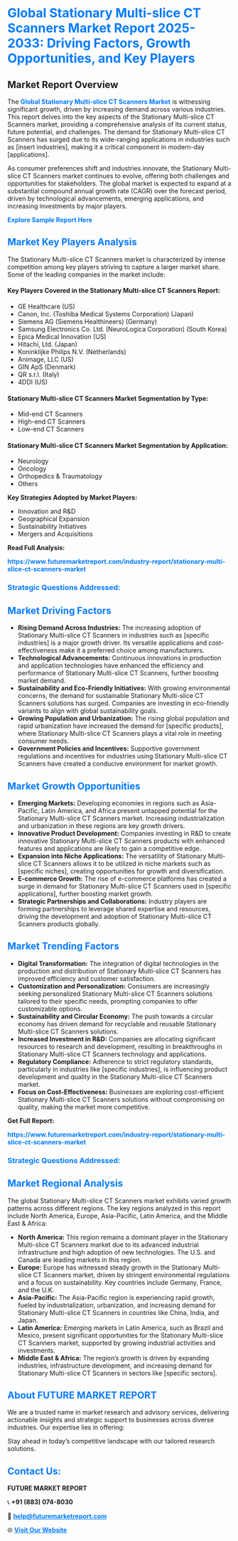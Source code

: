 <h1 style="color: #007BFF;">Global Stationary Multi-slice CT Scanners Market Report 2025-2033: Driving Factors, Growth Opportunities, and Key Players</h1>

<section id="overview">
<h2>Market Report Overview</h2>
<p>The <a href="https://www.futuremarketreport.com/industry-report/stationary-multi-slice-ct-scanners-market" style="color: #007BFF; text-decoration: none;"><strong>Global Stationary Multi-slice CT Scanners Market</strong></a> is witnessing significant growth, driven by increasing demand across various industries. This report delves into the key aspects of the Stationary Multi-slice CT Scanners market, providing a comprehensive analysis of its current status, future potential, and challenges. The demand for Stationary Multi-slice CT Scanners has surged due to its wide-ranging applications in industries such as [insert industries], making it a critical component in modern-day [applications].</p>
<p>As consumer preferences shift and industries innovate, the Stationary Multi-slice CT Scanners market continues to evolve, offering both challenges and opportunities for stakeholders. The global market is expected to expand at a substantial compound annual growth rate (CAGR) over the forecast period, driven by technological advancements, emerging applications, and increasing investments by major players.</p>
</section>

<section id="overview">
<p><a href="https://www.futuremarketreport.com/request-sample/reportId=54526" style="color: #007BFF; text-decoration: none;"><strong>Explore Sample Report Here</strong></a></p>
</section>

<section id="key-players">
<h2 style="color: #007BFF;">Market Key Players Analysis</h2>
<p>The Stationary Multi-slice CT Scanners market is characterized by intense competition among key players striving to capture a larger market share. Some of the leading companies in the market include:</p>
<h4>Key Players Covered in the Stationary Multi-slice CT Scanners Report:</h4>
<ul><li>GE Healthcare (US)</li><li>Canon, Inc. (Toshiba Medical Systems Corporation) (Japan)</li><li>Siemens AG (Siemens Healthineers) (Germany)</li><li>Samsung Electronics Co. Ltd. (NeuroLogica Corporation) (South Korea)</li><li>Epica Medical Innovation (US)</li><li>Hitachi, Ltd. (Japan)</li><li>Koninklijke Philips N.V. (Netherlands)</li><li>Animage, LLC (US)</li><li>GIN ApS (Denmark)</li><li>QR s.r.l. (Italy)</li><li>4DDI (US)</li></ul>
<h4>Stationary Multi-slice CT Scanners Market Segmentation by Type:</h4>
<ul><li>Mid-end CT Scanners</li><li>High-end CT Scanners</li><li>Low-end CT Scanners</li></ul>

<h4>Stationary Multi-slice CT Scanners Market Segmentation by Application:</h4>
<ul><li>Neurology</li><li>Oncology</li><li>Orthopedics &amp; Traumatology</li><li>Others</li></ul>
<p><strong>Key Strategies Adopted by Market Players:</strong></p>
<ul>
<li>Innovation and R&D</li>
<li>Geographical Expansion</li>
<li>Sustainability Initiatives</li>
<li>Mergers and Acquisitions</li>
</ul>
</section>

<section>
<p><strong>Read Full Analysis: </strong></p><a href="https://www.futuremarketreport.com/industry-report/stationary-multi-slice-ct-scanners-market" style="color: #007BFF; text-decoration: none;"><strong>https://www.futuremarketreport.com/industry-report/stationary-multi-slice-ct-scanners-market</strong></a>
<h3 style="color: #007BFF;">Strategic Questions Addressed:</h3>
</section>

<section id="driving-factors">
<h2 style="color: #007BFF;">Market Driving Factors</h2>
<ul>
<li><strong>Rising Demand Across Industries:</strong> The increasing adoption of Stationary Multi-slice CT Scanners in industries such as [specific industries] is a major growth driver. Its versatile applications and cost-effectiveness make it a preferred choice among manufacturers.</li>
<li><strong>Technological Advancements:</strong> Continuous innovations in production and application technologies have enhanced the efficiency and performance of Stationary Multi-slice CT Scanners, further boosting market demand.</li>
<li><strong>Sustainability and Eco-Friendly Initiatives:</strong> With growing environmental concerns, the demand for sustainable Stationary Multi-slice CT Scanners solutions has surged. Companies are investing in eco-friendly variants to align with global sustainability goals.</li>
<li><strong>Growing Population and Urbanization:</strong> The rising global population and rapid urbanization have increased the demand for [specific products], where Stationary Multi-slice CT Scanners plays a vital role in meeting consumer needs.</li>
<li><strong>Government Policies and Incentives:</strong> Supportive government regulations and incentives for industries using Stationary Multi-slice CT Scanners have created a conducive environment for market growth.</li>
</ul>
</section>

<section id="growth-opportunities">
<h2 style="color: #007BFF;">Market Growth Opportunities</h2>
<ul>
<li><strong>Emerging Markets:</strong> Developing economies in regions such as Asia-Pacific, Latin America, and Africa present untapped potential for the Stationary Multi-slice CT Scanners market. Increasing industrialization and urbanization in these regions are key growth drivers.</li>
<li><strong>Innovative Product Development:</strong> Companies investing in R&D to create innovative Stationary Multi-slice CT Scanners products with enhanced features and applications are likely to gain a competitive edge.</li>
<li><strong>Expansion into Niche Applications:</strong> The versatility of Stationary Multi-slice CT Scanners allows it to be utilized in niche markets such as [specific niches], creating opportunities for growth and diversification.</li>
<li><strong>E-commerce Growth:</strong> The rise of e-commerce platforms has created a surge in demand for Stationary Multi-slice CT Scanners used in [specific applications], further boosting market growth.</li>
<li><strong>Strategic Partnerships and Collaborations:</strong> Industry players are forming partnerships to leverage shared expertise and resources, driving the development and adoption of Stationary Multi-slice CT Scanners products globally.</li>
</ul>
</section>

<section id="trending-factors">
<h2 style="color: #007BFF;">Market Trending Factors</h2>
<ul>
<li><strong>Digital Transformation:</strong> The integration of digital technologies in the production and distribution of Stationary Multi-slice CT Scanners has improved efficiency and customer satisfaction.</li>
<li><strong>Customization and Personalization:</strong> Consumers are increasingly seeking personalized Stationary Multi-slice CT Scanners solutions tailored to their specific needs, prompting companies to offer customizable options.</li>
<li><strong>Sustainability and Circular Economy:</strong> The push towards a circular economy has driven demand for recyclable and reusable Stationary Multi-slice CT Scanners solutions.</li>
<li><strong>Increased Investment in R&D:</strong> Companies are allocating significant resources to research and development, resulting in breakthroughs in Stationary Multi-slice CT Scanners technology and applications.</li>
<li><strong>Regulatory Compliance:</strong> Adherence to strict regulatory standards, particularly in industries like [specific industries], is influencing product development and quality in the Stationary Multi-slice CT Scanners market.</li>
<li><strong>Focus on Cost-Effectiveness:</strong> Businesses are exploring cost-efficient Stationary Multi-slice CT Scanners solutions without compromising on quality, making the market more competitive.</li>
</ul>
</section>

<section>
<p><strong>Get Full Report: </strong></p><a href="https://www.futuremarketreport.com/industry-report/stationary-multi-slice-ct-scanners-market" style="color: #007BFF; text-decoration: none;"><strong>https://www.futuremarketreport.com/industry-report/stationary-multi-slice-ct-scanners-market</strong></a>
<h3 style="color: #007BFF;">Strategic Questions Addressed:</h3>
</section>


<section id="regional-analysis">
<h2 style="color: #007BFF;">Market Regional Analysis</h2>
<p>The global Stationary Multi-slice CT Scanners market exhibits varied growth patterns across different regions. The key regions analyzed in this report include North America, Europe, Asia-Pacific, Latin America, and the Middle East & Africa:</p>
<ul>
<li><strong>North America:</strong> This region remains a dominant player in the Stationary Multi-slice CT Scanners market due to its advanced industrial infrastructure and high adoption of new technologies. The U.S. and Canada are leading markets in this region.</li>
<li><strong>Europe:</strong> Europe has witnessed steady growth in the Stationary Multi-slice CT Scanners market, driven by stringent environmental regulations and a focus on sustainability. Key countries include Germany, France, and the U.K.</li>
<li><strong>Asia-Pacific:</strong> The Asia-Pacific region is experiencing rapid growth, fueled by industrialization, urbanization, and increasing demand for Stationary Multi-slice CT Scanners in countries like China, India, and Japan.</li>
<li><strong>Latin America:</strong> Emerging markets in Latin America, such as Brazil and Mexico, present significant opportunities for the Stationary Multi-slice CT Scanners market, supported by growing industrial activities and investments.</li>
<li><strong>Middle East & Africa:</strong> The region’s growth is driven by expanding industries, infrastructure development, and increasing demand for Stationary Multi-slice CT Scanners in sectors like [specific sectors].</li>
</ul>
</section>

<footer>
<h2 style="color: #007BFF;">About FUTURE MARKET REPORT</h2>
<p>We are a trusted name in market research and advisory services, delivering actionable insights and strategic support to businesses across diverse industries. Our expertise lies in offering:</p>

<p>Stay ahead in today’s competitive landscape with our tailored research solutions.</p>

<h2 style="color: #007BFF;">Contact Us:</h2>
<p><strong>FUTURE MARKET REPORT</strong></p>
<p>📞 <strong>+91 (883) 074-8030</strong></p>
<p>📧 <strong><a href="mailto:help@futuremarketreport.com" style="color: #007BFF;">help@futuremarketreport.com</a></strong></p>
<p>🌐 <strong><a href="https://www.futuremarketreport.com/" style="color: #007BFF;">Visit Our Website</a></strong></p>
</footer>